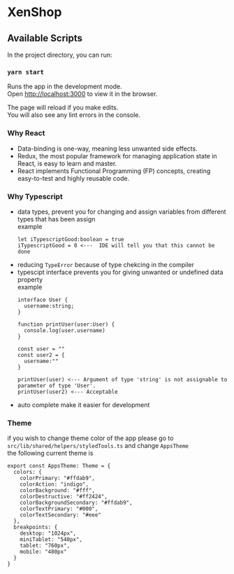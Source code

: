 # XenShop

## Available Scripts

In the project directory, you can run:

### `yarn start`

Runs the app in the development mode.\
Open [http://localhost:3000](http://localhost:3000) to view it in the browser.

The page will reload if you make edits.\
You will also see any lint errors in the console.


### Why React
- Data-binding is one-way, meaning less unwanted side effects.
- Redux, the most popular framework for managing application state in React, is easy to learn and master.
- React implements Functional Programming (FP) concepts, creating easy-to-test and highly reusable code.

### Why Typescript
- data types, prevent you for changing and assign variables from different types that has been assign<br/>
  example <br/>
  ```
  let iTypescriptGood:boolean = true
  iTypescriptGood = 0 <---  IDE will tell you that this cannot be done
  
  ```
- reducing `TypeError` because of type chekcing in the compiler
- typescipt interface prevents you for giving unwanted or undefined data property <br/>
  example <br/>
  ```
  interface User {
    username:string;
  }

  function printUser(user:User) {
    console.log(user.username)
  }
 
  const user = ""
  const user2 = {
    username:""
  }

  printUser(user) <--- Argument of type 'string' is not assignable to parameter of type 'User'.
  printUser(user2) <--- Acceptable
  
  ```
- auto complete make it easier for development

### Theme
if you wish to change theme color of the app please go to `src/lib/shared/helpers/styledTools.ts` and change `AppsTheme`<br/>
the following current theme is <br/>
```
export const AppsTheme: Theme = {
  colors: {
    colorPrimary: "#ffdab9",
    colorAction: "indigo",
    colorBackground: "#fff",
    colorDestructive: "#ff2424",
    colorBackgroundSecondary: "#ffdab9",
    colorTextPrimary: "#000",
    colorTextSecondary: "#eee"
  },
  breakpoints: {
    desktop: "1024px",
    miniTablet: "540px",
    tablet: "760px",
    mobile: "480px"
  }
}
```
